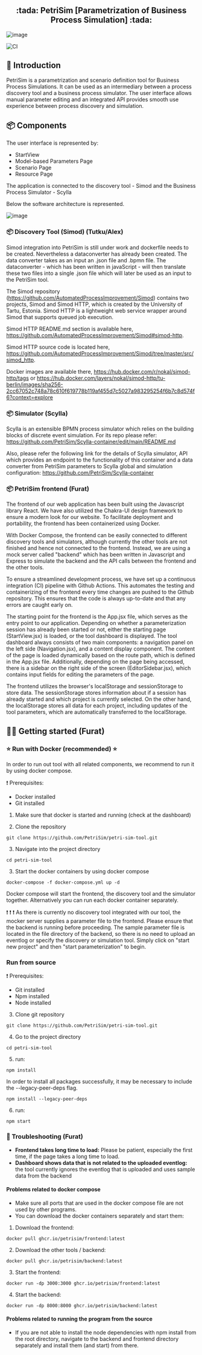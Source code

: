 
<h2 align="center">:tada: PetriSim [Parametrization of Business Process Simulation] :tada:</h2>

![image](doc/screenshot.png)

![CI](https://github.com/PetriSim/petri-sim-tool/actions/workflows/CI.yml/badge.svg)



## :rocket: Introduction


PetriSim is a parametrization and scenario definition tool for Business Process Simulations.
It can be used as an intermediary between a process discovery tool and a business process simulator.
The user interface allows manual parameter editing and an integrated API provides smooth use experience between process discovery and simulation.




## 📦️ Components
The user interface is represented by: 
 - StartView
 - Model-based Parameters Page
 - Scenario Page
 - Resource Page
 
 The application is connected to the discovery tool - Simod and the Business Process Simulator - Scylla
 
 Below the software architecture is represented.

![image](https://user-images.githubusercontent.com/116650351/219905608-2426b477-2469-48eb-b0cd-48032be0797d.png)


### 📦️ Discovery Tool (Simod)   (Tutku/Alex)

Simod integration into PetriSim is still under work and dockerfile needs to be created.
Nevertheless a dataconverter has already been created.
The data converter takes as an input an .json file and .bpmn file. The dataconverter - which has been written in javaScript - will then translate these two files into 
a single .json file which will later be used as an input to the PetriSim tool.

The Simod repository (https://github.com/AutomatedProcessImprovement/Simod) contains two projects, Simod and Simod HTTP, which is created by the University of Tartu, Estonia. Simod HTTP is a lightweight web service wrapper around Simod that supports queued job execution. 

Simod HTTP README.md section is available here, https://github.com/AutomatedProcessImprovement/Simod#simod-http.

Simod HTTP source code is located here, https://github.com/AutomatedProcessImprovement/Simod/tree/master/src/simod_http. 

Docker images are available there, https://hub.docker.com/r/nokal/simod-http/tags or https://hub.docker.com/layers/nokal/simod-http/tu-berlin/images/sha256-2cc67052c748a78c610f619778b119af455d7c5027a983295254f6b7c8d574f6?context=explore

### 📦️ Simulator (Scylla) 
Scylla is an extensible BPMN process simulator which relies on the building blocks of discrete event simulation. For its repo please refer: https://github.com/PetriSim/Scylla-container/edit/main/README.md

Also, please refer the following link for the details of Scylla simulator, API which provides an endpoint to the functionality of this container and a data converter from PetriSim parameters to Scylla global and simulation configuration:  https://github.com/PetriSim/Scylla-container

### 📦️ PetriSim frontend (Furat)
The frontend of our web application has been built using the Javascript library React. 
We have also utilized the Chakra-UI design framework to ensure a modern look for our website. 
To facilitate deployment and portability, the frontend has been containerized using Docker. 

With Docker Compose, the frontend can be easily connected to different discovery tools and simulators, although currently the other tools are not finished and hence not connected to the frontend.
Instead, we are using a mock server called "backend" which has been written in Javascript and Express to simulate the backend and the API calls between the frontend and the other tools.

To ensure a streamlined development process, we have set up a continuous integration (CI) pipeline with Github Actions.
This automates the testing and containerizing of the frontend every time changes are pushed to the Github repository.
This ensures that the code is always up-to-date and that any errors are caught early on. 

The starting point for the frontend is the App.jsx file, which serves as the entry point to our application.
Depending on whether a parameterization session has already been started or not, either the starting page (StartView.jsx) is loaded, or the tool dashboard is displayed.
The tool dashboard always consists of two main components: a navigation panel on the left side (Navigation.jsx), and a content display component.
The content of the page is loaded dynamically based on the route path, which is defined in the App.jsx file.
Additionally, depending on the page being accessed, there is a sidebar on the right side of the screen (EditorSidebar.jsx), which contains input fields for editing the parameters of the page.

The frontend utilizes the browser's localStorage and sessionStorage to store data.
The sessionStorage stores information about if a session has already started and which project is currently selected.
On the other hand, the localStorage stores all data for each project, including updates of the tool parameters, which are automatically transferred to the localStorage.



## :technologist: Getting started (Furat)

### :star: Run with Docker (recommended) :star:
In order to run out tool with all related components, we recommend to run it by using docker compose.

:exclamation: Prerequisites:
- Docker installed
- Git installed

1. Make sure that docker is started and running (check at the dashboard)

2. Clone the repository
```console
git clone https://github.com/PetriSim/petri-sim-tool.git
```

3. Navigate into the project directory
```console
cd petri-sim-tool 
```

3. Start the docker containers by using docker compose

```console
docker-compose -f docker-compose.yml up -d
```

Docker compose will start the frontend, the discovery tool and the simulator together.
Alternatively you can run each docker container separately.

:exclamation: :exclamation: :exclamation: As there is currently no discovery tool integrated with our tool, the mocker server supplies a parameter file to the frontend.
Please ensure that the backend is running before proceeding. The sample parameter file is located in the file directory of the backend, so there is no need to upload an eventlog or specify the discovery or simulation tool.
Simply click on "start new project" and then "start parameterization" to begin.

### Run from source

:exclamation: Prerequisites:
- Git installed
- Npm installed
- Node installed


3. Clone git repository

```console
git clone https://github.com/PetriSim/petri-sim-tool.git
```

4. Go to the project directory

```console
cd petri-sim-tool 
```

5. run: 

```console
npm install
```

In order to install all packages successfully, it may be necessary to include the --legacy-peer-deps flag.

```console
npm install --legacy-peer-deps
```


6. run:
```console
npm start
```

### 🚨 Troubleshooting (Furat)
* **Frontend takes long time to load:** Please be patient, especially the first time, if the page takes a long time to load.
* **Dashboard shows data that is not related to the uploaded eventlog:** the tool currently ignores the eventlog that is uploaded and uses sample data from the backend

#### Problems related to docker compose 
* Make sure all ports that are used in the docker compose file are not used by other programs.
* You can download the docker containers separately and start them:

1. Download the frontend:

```console
docker pull ghcr.io/petrisim/frontend:latest
```

2. Download the other tools / backend:

```console
docker pull ghcr.io/petrisim/backend:latest
```

3. Start the frontend:
```console
docker run -dp 3000:3000 ghcr.io/petrisim/frontend:latest
```

4. Start the backend: 
```console
docker run -dp 8000:8000 ghcr.io/petrisim/backend:latest
```

#### Problems related to running the program from the source
* If you are not able to install the node dependencies with npm install from the root directory, navigate to the backend and frontend directory separately and install them (and start) from there.

